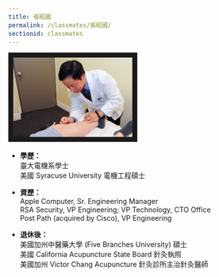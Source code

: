 ```yaml
---
title: 張昭國
permalink: /classmates/張昭國/
sectionid: classmates
---
```


<img src="/img/classmate_張昭國.jpg"
     alt="Photo of 張昭國"
     width="240" border="10" />

- **學歷：**<br />
  臺大電機系學士<br />
  美國 Syracuse University 電機工程碩士

- **資歷：**<br />
  Apple Computer, Sr. Engineering Manager<br />
  RSA Security, VP Engineering; VP Technology, CTO Office<br />
  Post Path (acquired by Cisco), VP Engineering

- **退休後：**<br />
  美國加州中醫藥大學 (Five Branches University) 碩士<br />
  美國 California Acupuncture State Board 針灸執照<br />
  美國加州 Victor Chang Acupuncture 針灸診所主治針灸醫師

